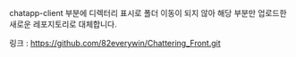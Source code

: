 chatapp-client 부분에 디렉터리 표시로 폴더 이동이 되지 않아 
해당 부분만 업로드한 새로운 레포지토리로 대체합니다. 

링크 : https://github.com/82everywin/Chattering_Front.git
